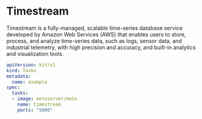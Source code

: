 # Timestream

Timestream is a fully-managed, scalable time-series database service developed by Amazon Web Services (AWS) that enables users to store, process, and analyze time-series data, such as logs, sensor data, and industrial telemetry, with high precision and accuracy, and built-in analytics and visualization tools.

```yaml
apiVersion: kit/v1
kind: Tasks
metadata:
  name: example
spec:
  tasks:
  - image: motoserver/moto
    name: timestream
    ports: "5000"
```

